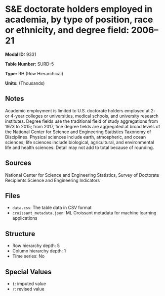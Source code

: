 # S&E doctorate holders employed in academia, by type of position, race or ethnicity, and degree field: 2006&#8211;21

**Modal ID:** 9331

**Table Number:** SURD-5

**Type:** RH (Row Hierarchical)

**Units:** (Thousands)

## Notes

Academic employment is limited to U.S. doctorate holders employed at 2- or 4-year colleges or universities, medical schools, and university research institutes. Degree fields use the traditional field of study aggregations from 1973 to 2015; from 2017, fine degree fields are aggregated at broad levels of the National Center for Science and Engineering Statistics Taxonomy of Disciplines. Physical sciences include earth, atmospheric, and ocean sciences; life sciences include biological, agricultural, and environmental life and health sciences. Detail may not add to total because of rounding.

## Sources

National Center for Science and Engineering Statistics, Survey of Doctorate Recipients.Science and Engineering Indicators

## Files

- `data.csv`: The table data in CSV format
- `croissant_metadata.json`: ML Croissant metadata for machine learning applications

## Structure

- Row hierarchy depth: 5
- Column hierarchy depth: 1
- Time series: No

## Special Values

- `i`: imputed value
- `r`: revised value
